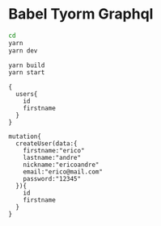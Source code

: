 # Babel Tyorm Graphql

```bash
cd 
yarn
yarn dev

yarn build 
yarn start
```

```
{
  users{
    id
    firstname
  }
}
```

```
mutation{
  createUser(data:{
    firstname:"erico"
    lastname:"andre"
    nickname:"ericoandre"
    email:"erico@mail.com"
    password:"12345"
  }){
    id
    firstname
  }
}
```
